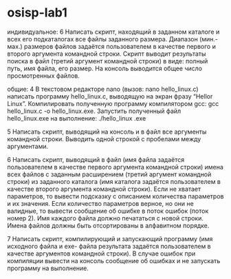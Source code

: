 # osisp-lab1

индивидуальное:
6	Написать скрипт, находящий в заданном каталоге и всех его подкаталогах все файлы заданного размера. Диапазон (мин.- мах.) размеров файлов задаётся пользователем в качестве первого и второго аргумента командной строки. Скрипт выводит результаты поиска в файл (третий аргумент командной строки) в виде: полный путь, имя файла, его размер.  На консоль выводится общее число просмотренных файлов. 

общие:
4	В текстовом редакторе nano (вызов: nano hello_linux.c) написать программу hello_linux.c, выводящую на экран фразу “Hellor Linux”. Компилировать полученную программу компилятором gcc: gcc hello_linux.c -o hello_linux.exe. Запустить полученный файл hello_linux.exe на выполнение:  ./hello_linux .exe

5	Написать скрипт, выводящий на консоль и в файл все аргументы командной строки. Выводить одной строкой с пробелами между аргументами.

6	Написать скрипт, выводящий в файл (имя файла задаётся пользователем в качестве первого аргумента командной строки) имена всех файлов с заданным расширением (третий аргумент командной строки) из заданного каталога (имя каталога задаётся пользователем в качестве второго аргумента  командной строки). Если не хватает параметров, то вывести подсказку с описанием количества параметров и их значения. Если количество параметров верное, но они не валидные, то вывести сообщение об ошибке в поток ошибок (поток номер 2). Имя каждого 
файла должно печататься с новой строки. Имена файлов должны быть отсортированы в алфавитном порядке.

7	Написать скрипт, компилирующий и запускающий программу (имя исходного файла и exe- файла результата задаётся пользователем в качестве аргументов командной строки). В случае ошибок при компиляции вывести на консоль сообщение об ошибках и не запускать программу на выполнение.
